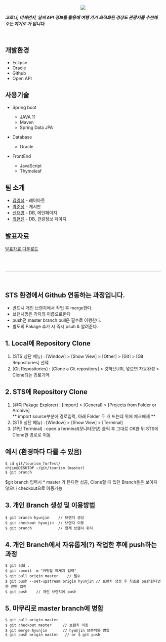 <p align="center"><img src="https://user-images.githubusercontent.com/44575072/127271143-dccef01e-ac3c-446c-8b24-3f3345fb5c19.png"></p>

***코로나, 미세먼지, 날씨 API 정보를 활용해 여행 가기 최적화된 경상도 관광지를 추천해주는 여기로 가 입니다.***
  
<br/>

## 개발환경
- Eclipse
- Oracle
- Github
- Open API


## 사용기술
* Spring boot
  * JAVA 11
  * Maven
  * Spring Data JPA
  
* Database
  * Oracle
  
* FrontEnd
  * JavaScript
  * Thymeleaf


## 팀 소개
- [김영석](https://github.com/yeongseokdev) - 레이아웃
- [박준성](https://github.com/JUNSEONG97) - 게시판 
- [신재영](https://github.com/tsd02150) - DB, 메인페이지
- [최현진](https://github.com/hjchoi0207) - DB, 관광정보 페이지

## 발표자료
[발표자료 다운로드](https://github.com/hjchoi0207/tourism/files/6890820/modulproject.pptx)

<br/>
<br/>
<hr>
<br/>

## STS 환경에서 Github 연동하는 과정입니다.
  - 반드시 개인 브랜치에서 작업 후 merge한다.
  - 브랜치명은 각자의 이름으로한다
  - push전 master branch pull은 필수로 이행한다.
  - 별도의 Pakage 추가 시 즉시 psuh & 알려준다.
  
## 1. Local에 Repository Clone
1. (STS 상단 메뉴) : [Window] > [Show View] > [Other] > [Git] > [Git Repositories] 선택
2. (Git Repositories) : [Clone a Git repository] > 깃허브URL 넣으면 자동완성 > Clone되는 경로기억  
  
## 2. STS에 Repository Clone
1. (왼쪽 Pakage Explorer) : [import] > [General] > [Projects from Folder or Archive]   
 ** import source부분에 경로입력, 아래 Folder 두 개 뜨는데 위에 체크해제 **
2. (STS 상단 메뉴) : [Window] > [Show View] > [Terminal]
3. (하단 Terminal) : open a terminal(모니터모양) 클릭 후 그대로 OK한 뒤 STS에 Clone한 경로로 이동  
  
## 예시 (환경마다 다를 수 있음)

```
$ cd git/tourism_forTest/
chjin@DESKTOP ~/git/tourism (master)
$ git branch
```
  
$git branch 입력시 * master 가 뜬다면 성공, Clone할 때 있던 Branch들은 보이지않으나 checkout으로 이동가능  

## 3. 개인 Branch 생성 및 이용방법
```
$ git branch hyunjin    // 브랜치 생성
$ git checkout hyunjin  // 브랜치 이동
$ git branch            // 현재 브랜치 위치
```
  
## 4. 개인 Branch에서 자유롭게(?) 작업한 후에 push하는 과정
```
$ git add .
$ git commit -m "커밋할 메세지 입력"
$ git pull origin master    // 필수
$ git push --set-upstream origin hyunjin // 브랜치 생성 후 최초로 push한다면 한 번만 입력
$ git push    // 개인 브랜치에 push
```
  
## 5. 마무리로 master branch에 병합
```
$ git pull origin master
$ git checkout master     // 브랜치 이동
$ git merge hyunjin       // hyunjin 브랜치와 병합
$ git push origin master   // or $ git push
```

